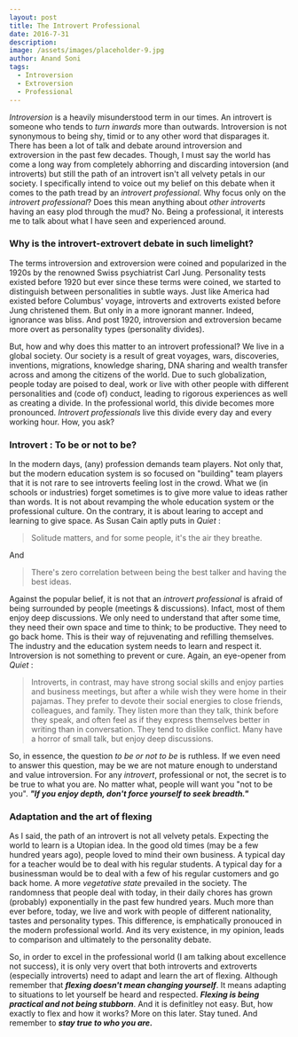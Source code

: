 ```yaml
---
layout: post
title: The Introvert Professional
date: 2016-7-31
description:
image: /assets/images/placeholder-9.jpg
author: Anand Soni
tags:
  - Introversion
  - Extroversion
  - Professional
---
```

*Introversion* is a heavily misunderstood term in our times. An introvert is someone who tends to *turn inwards* more than outwards. Introversion is not synonymous to being shy, timid or to any other word that disparages it. There has been a lot of talk and debate around introversion and extroversion in the past few decades. Though, I must say the world has come a long way from completely abhorring and discarding intoversion (and introverts) but still the path of an introvert isn't all velvety petals in our society. I specifically intend to voice out my belief on this debate when it comes to the path tread by an *introvert professional*. Why focus only on the *introvert professional*? Does this mean anything about *other introverts* having an easy plod through the mud? No. Being a professional, it interests me to talk about what I have seen and experienced around.

### Why is the introvert-extrovert debate in such limelight?

The terms introversion and extroversion were coined and popularized in the 1920s by the renowned Swiss psychiatrist Carl Jung. Personality tests existed before 1920 but ever since these terms were coined, we started to distinguish between personalities in subtle ways. Just like America had existed before Columbus' voyage, introverts and extroverts existed before Jung christened them. But only in a more ignorant manner. Indeed, ignorance was bliss. And post 1920, introversion and extroversion became more overt as personality types (personality divides).

But, how and why does this matter to an introvert professional? We live in a global society. Our society is a result of great voyages, wars, discoveries, inventions, migrations, knowledge sharing, DNA sharing and wealth transfer across and among the citizens of the world. Due to such globalization, people today are poised to deal, work or live with other people with different personalities and (code of) conduct, leading to rigorous experiences as well as creating a divide. In the professional world, this divide becomes more pronounced. *Introvert professionals* live this divide every day and every working hour. How, you ask?

### Introvert : To be or not to be?

In the modern days, (any) profession demands team players. Not only that, but the modern education system is so focused on "building" team players that it is not rare to see introverts feeling lost in the crowd. What we (in schools or industries) forget sometimes is to give more value to ideas rather than words. It is not about revamping the whole education system or the professional culture. On the contrary, it is about learing to accept and learning to give space. As Susan Cain aptly puts in *Quiet* :

> Solitude matters, and for some people, it's the air they breathe.

And

> There's zero correlation between being the best talker and having the best ideas.

Against the popular belief, it is not that an *introvert professional* is afraid of being surrounded by people (meetings & discussions). Infact, most of them enjoy deep discussions. We only need to understand that after some time, they need their own space and time to think; to be productive. They need to go back home. This is their way of rejuvenating and refilling themselves. The industry and the education system needs to learn and respect it. Introversion is not something to prevent or cure. Again, an eye-opener from *Quiet* :

> Introverts, in contrast, may have strong social skills and enjoy parties and business meetings, but after a while wish they were home in their pajamas. They prefer to devote their social energies to close friends, colleagues, and family. They listen more than they talk, think before they speak, and often feel as if they express themselves better in writing than in conversation. They tend to dislike conflict. Many have a horror of small talk, but enjoy deep discussions.

So, in essence, the question *to be or not to be* is ruthless. If we even need to answer this question, may be we are not mature enough to understand and value introversion. For any *introvert*, professional or not, the secret is to be true to what you are. No matter what, people will want you "not to be you". ***"If you enjoy depth, don't force yourself to seek breadth."***

### Adaptation and the art of flexing

As I said, the path of an introvert is not all velvety petals. Expecting the world to learn is a Utopian idea. In the good old times (may be a few hundred years ago), people loved to mind their own business. A typical day for a teacher would be to deal with his regular students. A typical day for a businessman would be to deal with a few of his regular customers and go back home. A more *vegetative state* prevailed in the society. The randomness that people deal with today, in their daily chores has grown (probably) exponentially in the past few hundred years. Much more than ever before, today, we live and work with people of different nationality, tastes and personality types. This difference, is emphatically pronouced in the modern professional world. And its very existence, in my opinion, leads to comparison and ultimately to the personality debate.

So, in order to excel in the professional world (I am talking about excellence not success), it is only very overt that both introverts and extroverts (especially introverts) need to adapt and learn the art of flexing. Although remember that ***flexing doesn't mean changing yourself***. It means adapting to situations to let yourself be heard and respected. ***Flexing is being practical and not being stubborn***. And it is definitley not easy. But, how exactly to flex and how it works? More on this later. Stay tuned. And remember to ***stay true to who you are.***
